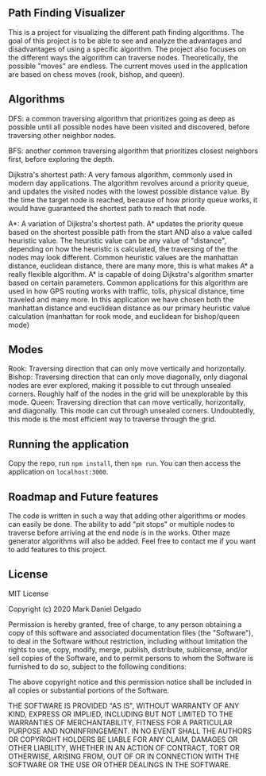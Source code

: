 ## Path Finding Visualizer

This is a project for visualizing the different path finding algorithms. The goal of this project is to be able to see and analyze the advantages and disadvantages of using a specific algorithm. The project also focuses on the different ways the algorithm can traverse nodes. Theoretically, the possible "moves" are endless. The current moves used in the application are based on chess moves (rook, bishop, and queen).

## Algorithms

DFS: a common traversing algorithm that prioritizes going as deep as possible until all possible nodes have been visited and discovered, before traversing other neighbor nodes.

BFS: another common traversing algorithm that prioritizes closest neighbors first, before exploring the depth.

Dijkstra's shortest path: A very famous algorithm, commonly used in modern day applications. The algorithm revolves around a priority queue, and updates the visited nodes with the lowest possible distance value. By the time the target node is reached, because of how priority queue works, it would have guaranteed the shortest path to reach that node. 

A*: A variation of Dijkstra's shortest path. A* updates the priority queue based on the shortest possible path from the start AND also a value called heuristic value. The heuristic value can be any value of "distance", depending on how the heuristic is calculated, the traversing of the the nodes may look different. Common heuristic values are the manhattan distance, euclidean distance, there are many more, this is what makes A* a really flexible algorithm. A* is capable of doing Dijkstra's algorithm smarter based on certain parameters. Common applications for this algorithm are used in how GPS routing works with traffic, tolls, physical distance, time traveled and many more. In this application we have chosen both the manhattan distance and euclidean distance as our primary heuristic value calculation (manhattan for rook mode, and euclidean for bishop/queen mode)

## Modes

Rook: Traversing direction that can only move vertically and horizontally.
Bishop: Traversing direction that can only move diagonally, only diagonal nodes are ever explored, making it possible to cut through unsealed corners. Roughly half of the nodes in the grid will be unexplorable by this mode.
Queen: Traversing direction that can move vertically, horizontally, and diagonally. This mode can cut through unsealed corners. Undoubtedly, this mode is the most efficient way to traverse through the grid.

## Running the application

Copy the repo, run ```npm install```, then ```npm run```. You can then access the application on ```localhost:3000```.

## Roadmap and Future features

The code is written in such a way that adding other algorithms or modes can easily be done. The ability to add "pit stops" or multiple nodes to traverse before arriving at the end node is in the works. Other maze generator algorithms will also be added. Feel free to contact me if you want to add features to this project.

## License

MIT License

Copyright (c) 2020 Mark Daniel Delgado

Permission is hereby granted, free of charge, to any person obtaining a copy
of this software and associated documentation files (the "Software"), to deal
in the Software without restriction, including without limitation the rights
to use, copy, modify, merge, publish, distribute, sublicense, and/or sell
copies of the Software, and to permit persons to whom the Software is
furnished to do so, subject to the following conditions:

The above copyright notice and this permission notice shall be included in all
copies or substantial portions of the Software.

THE SOFTWARE IS PROVIDED "AS IS", WITHOUT WARRANTY OF ANY KIND, EXPRESS OR
IMPLIED, INCLUDING BUT NOT LIMITED TO THE WARRANTIES OF MERCHANTABILITY,
FITNESS FOR A PARTICULAR PURPOSE AND NONINFRINGEMENT. IN NO EVENT SHALL THE
AUTHORS OR COPYRIGHT HOLDERS BE LIABLE FOR ANY CLAIM, DAMAGES OR OTHER
LIABILITY, WHETHER IN AN ACTION OF CONTRACT, TORT OR OTHERWISE, ARISING FROM,
OUT OF OR IN CONNECTION WITH THE SOFTWARE OR THE USE OR OTHER DEALINGS IN THE
SOFTWARE.